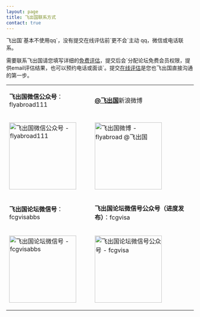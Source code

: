 ```yaml
---
layout: page
title: 飞出国联系方式
contact: true
---
```


<p>飞出国`基本不使用qq`，没有提交在线评估前`更不会`主动 qq，微信或电话联系。</p>

<p>需要联系飞出国请您填写详细的<a href="http://pg.flyabroadvisa.com" target="_blank">免费评估</a>，提交后会`分配论坛免费会员权限，提供email评估结果，也可以预约电话或面谈`。提交<a href="http://pg.flyabroadvisa.com" target="_blank">在线评估</a>是您也飞出国直接沟通的第一步。</p>

<div class="mobile-side-scroller">
<table>

<tr>
<td><p><b>飞出国微信公众号</b>：flyabroad111</p></td>
<td><p><a href="http://weibo.com/flyabroad" target="_blank" ><strong>@飞出国</strong></a>新浪微博</p></td>
</tr>
<tr>
<td><p><img src="http://kit.flyabroadvisa.com/wxfly/15.jpg" width="180" height="180" border="0" alt="飞出国微信公众号 - flyabroad111"></p></td>
<td><p><img src="http://kit.flyabroadvisa.com/wb/fly.png" width="180" height="180" border="0" alt="飞出国微博 - flyabroad @飞出国"></p></td>
</tr>

<tr>
<td><p><strong>飞出国论坛微信号</strong>：fcgvisabbs</td>
<td><p><strong>飞出国论坛微信号公众号（进度发布）</strong>：fcgvisa</p></td>
</tr>
<tr>
<td><p><img src="http://kit.flyabroadvisa.com/wxfcg/fcg15.jpg" width="180" height="180" border="0" alt="飞出国论坛微信号 - fcgvisabbs"></p></td>
<td><p><img src="http://kit.flyabroadvisa.com/wxfcg/fcgvisagz-15.jpg" width="180" height="180" border="0" alt="飞出国论坛微信号公众号 - fcgvisa"></p></td>
</tr>

</table>
</div>
